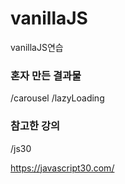 # vanillaJS

vanillaJS연습

### 혼자 만든 결과물

/carousel
/lazyLoading

### 참고한 강의

/js30

https://javascript30.com/
